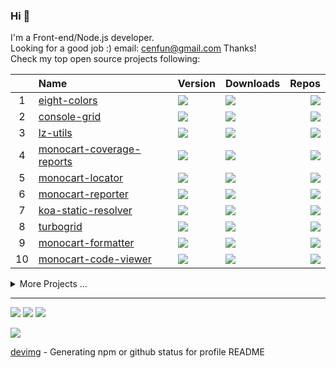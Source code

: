 ### Hi 👋

I'm a Front-end/Node.js developer.  
Looking for a good job :) email: [cenfun@gmail.com](mailto:cenfun@gmail.com) Thanks!  
Check my top open source projects following:

|   |Name|Version|Downloads|Repos|
|:-:|:---|:------|:--------|----:|
| 1 |[eight-colors](https://github.com/cenfun/eight-colors)|[![](https://img.shields.io/npm/v/eight-colors?label=)](https://www.npmjs.com/package/eight-colors)|[![](https://devimg.vercel.app/npm/downloads/eight-colors)](https://www.npmjs.com/package/eight-colors)|[![](https://badgen.net/github/dependents-repo/cenfun/eight-colors?label=)](https://github.com/cenfun/eight-colors/network/dependents)|
| 2 |[console-grid](https://github.com/cenfun/console-grid)|[![](https://img.shields.io/npm/v/console-grid?label=)](https://www.npmjs.com/package/console-grid)|[![](https://devimg.vercel.app/npm/downloads/console-grid)](https://www.npmjs.com/package/console-grid)|[![](https://badgen.net/github/dependents-repo/cenfun/console-grid?label=)](https://github.com/cenfun/console-grid/network/dependents)|
| 3 |[lz-utils](https://github.com/cenfun/lz-utils)|[![](https://img.shields.io/npm/v/lz-utils?label=)](https://www.npmjs.com/package/lz-utils)|[![](https://devimg.vercel.app/npm/downloads/lz-utils)](https://www.npmjs.com/package/lz-utils)|[![](https://badgen.net/github/dependents-repo/cenfun/lz-utils?label=)](https://github.com/cenfun/lz-utils/network/dependents)|
| 4 |[monocart-coverage-reports](https://github.com/cenfun/monocart-coverage-reports)|[![](https://img.shields.io/npm/v/monocart-coverage-reports?label=)](https://www.npmjs.com/package/monocart-coverage-reports)|[![](https://devimg.vercel.app/npm/downloads/monocart-coverage-reports)](https://www.npmjs.com/package/monocart-coverage-reports)|[![](https://badgen.net/github/dependents-repo/cenfun/monocart-coverage-reports?label=)](https://github.com/cenfun/monocart-coverage-reports/network/dependents)|
| 5 |[monocart-locator](https://github.com/cenfun/monocart-locator)|[![](https://img.shields.io/npm/v/monocart-locator?label=)](https://www.npmjs.com/package/monocart-locator)|[![](https://devimg.vercel.app/npm/downloads/monocart-locator)](https://www.npmjs.com/package/monocart-locator)|[![](https://badgen.net/github/dependents-repo/cenfun/monocart-locator?label=)](https://github.com/cenfun/monocart-locator/network/dependents)|
| 6 |[monocart-reporter](https://github.com/cenfun/monocart-reporter)|[![](https://img.shields.io/npm/v/monocart-reporter?label=)](https://www.npmjs.com/package/monocart-reporter)|[![](https://devimg.vercel.app/npm/downloads/monocart-reporter)](https://www.npmjs.com/package/monocart-reporter)|[![](https://badgen.net/github/dependents-repo/cenfun/monocart-reporter?label=)](https://github.com/cenfun/monocart-reporter/network/dependents)|
| 7 |[koa-static-resolver](https://github.com/cenfun/koa-static-resolver)|[![](https://img.shields.io/npm/v/koa-static-resolver?label=)](https://www.npmjs.com/package/koa-static-resolver)|[![](https://devimg.vercel.app/npm/downloads/koa-static-resolver)](https://www.npmjs.com/package/koa-static-resolver)|[![](https://badgen.net/github/dependents-repo/cenfun/koa-static-resolver?label=)](https://github.com/cenfun/koa-static-resolver/network/dependents)|
| 8 |[turbogrid](https://github.com/cenfun/turbogrid)|[![](https://img.shields.io/npm/v/turbogrid?label=)](https://www.npmjs.com/package/turbogrid)|[![](https://devimg.vercel.app/npm/downloads/turbogrid)](https://www.npmjs.com/package/turbogrid)|[![](https://badgen.net/github/dependents-repo/cenfun/turbogrid?label=)](https://github.com/cenfun/turbogrid/network/dependents)|
| 9 |[monocart-formatter](https://github.com/cenfun/monocart-formatter)|[![](https://img.shields.io/npm/v/monocart-formatter?label=)](https://www.npmjs.com/package/monocart-formatter)|[![](https://devimg.vercel.app/npm/downloads/monocart-formatter)](https://www.npmjs.com/package/monocart-formatter)|[![](https://badgen.net/github/dependents-repo/cenfun/monocart-formatter?label=)](https://github.com/cenfun/monocart-formatter/network/dependents)|
| 10|[monocart-code-viewer](https://github.com/cenfun/monocart-code-viewer)|[![](https://img.shields.io/npm/v/monocart-code-viewer?label=)](https://www.npmjs.com/package/monocart-code-viewer)|[![](https://devimg.vercel.app/npm/downloads/monocart-code-viewer)](https://www.npmjs.com/package/monocart-code-viewer)|[![](https://badgen.net/github/dependents-repo/cenfun/monocart-code-viewer?label=)](https://github.com/cenfun/monocart-code-viewer/network/dependents)|
<details>
<summary>More Projects ...</summary>

|   |Name|Version|Downloads|Repos|
|:-:|:---|:------|:--------|----:|
| 11|[puppeteer-chromium-resolver](https://github.com/cenfun/puppeteer-chromium-resolver)|[![](https://img.shields.io/npm/v/puppeteer-chromium-resolver?label=)](https://www.npmjs.com/package/puppeteer-chromium-resolver)|[![](https://devimg.vercel.app/npm/downloads/puppeteer-chromium-resolver)](https://www.npmjs.com/package/puppeteer-chromium-resolver)|[![](https://badgen.net/github/dependents-repo/cenfun/puppeteer-chromium-resolver?label=)](https://github.com/cenfun/puppeteer-chromium-resolver/network/dependents)|
| 12|[vitest-monocart-coverage](https://github.com/cenfun/vitest-monocart-coverage)|[![](https://img.shields.io/npm/v/vitest-monocart-coverage?label=)](https://www.npmjs.com/package/vitest-monocart-coverage)|[![](https://devimg.vercel.app/npm/downloads/vitest-monocart-coverage)](https://www.npmjs.com/package/vitest-monocart-coverage)|[![](https://badgen.net/github/dependents-repo/cenfun/vitest-monocart-coverage?label=)](https://github.com/cenfun/vitest-monocart-coverage/network/dependents)|
| 13|[jest-monocart-coverage](https://github.com/cenfun/jest-monocart-coverage)|[![](https://img.shields.io/npm/v/jest-monocart-coverage?label=)](https://www.npmjs.com/package/jest-monocart-coverage)|[![](https://devimg.vercel.app/npm/downloads/jest-monocart-coverage)](https://www.npmjs.com/package/jest-monocart-coverage)|[![](https://badgen.net/github/dependents-repo/cenfun/jest-monocart-coverage?label=)](https://github.com/cenfun/jest-monocart-coverage/network/dependents)|
| 14|[webpack-stats-report](https://github.com/cenfun/webpack-stats-report)|[![](https://img.shields.io/npm/v/webpack-stats-report?label=)](https://www.npmjs.com/package/webpack-stats-report)|[![](https://devimg.vercel.app/npm/downloads/webpack-stats-report)](https://www.npmjs.com/package/webpack-stats-report)|[![](https://badgen.net/github/dependents-repo/cenfun/webpack-stats-report?label=)](https://github.com/cenfun/webpack-stats-report/network/dependents)|
| 15|[screencast-gif](https://github.com/cenfun/screencast-gif)|[![](https://img.shields.io/npm/v/screencast-gif?label=)](https://www.npmjs.com/package/screencast-gif)|[![](https://devimg.vercel.app/npm/downloads/screencast-gif)](https://www.npmjs.com/package/screencast-gif)|[![](https://badgen.net/github/dependents-repo/cenfun/screencast-gif?label=)](https://github.com/cenfun/screencast-gif/network/dependents)|
| 16|[monocart](https://github.com/cenfun/monocart)|[![](https://img.shields.io/npm/v/monocart?label=)](https://www.npmjs.com/package/monocart)|[![](https://devimg.vercel.app/npm/downloads/monocart)](https://www.npmjs.com/package/monocart)|[![](https://badgen.net/github/dependents-repo/cenfun/monocart?label=)](https://github.com/cenfun/monocart/network/dependents)|
| 17|[nice-ticks](https://github.com/cenfun/nice-ticks)|[![](https://img.shields.io/npm/v/nice-ticks?label=)](https://www.npmjs.com/package/nice-ticks)|[![](https://devimg.vercel.app/npm/downloads/nice-ticks)](https://www.npmjs.com/package/nice-ticks)|[![](https://badgen.net/github/dependents-repo/cenfun/nice-ticks?label=)](https://github.com/cenfun/nice-ticks/network/dependents)|
| 18|[wdio-monocart-service](https://github.com/cenfun/wdio-monocart-service)|[![](https://img.shields.io/npm/v/wdio-monocart-service?label=)](https://www.npmjs.com/package/wdio-monocart-service)|[![](https://devimg.vercel.app/npm/downloads/wdio-monocart-service)](https://www.npmjs.com/package/wdio-monocart-service)|[![](https://badgen.net/github/dependents-repo/cenfun/wdio-monocart-service?label=)](https://github.com/cenfun/wdio-monocart-service/network/dependents)|
| 19|[cypress-monocart-coverage](https://github.com/cenfun/cypress-monocart-coverage)|[![](https://img.shields.io/npm/v/cypress-monocart-coverage?label=)](https://www.npmjs.com/package/cypress-monocart-coverage)|[![](https://devimg.vercel.app/npm/downloads/cypress-monocart-coverage)](https://www.npmjs.com/package/cypress-monocart-coverage)|[![](https://badgen.net/github/dependents-repo/cenfun/cypress-monocart-coverage?label=)](https://github.com/cenfun/cypress-monocart-coverage/network/dependents)|
| 20|[popover-helper](https://github.com/cenfun/popover-helper)|[![](https://img.shields.io/npm/v/popover-helper?label=)](https://www.npmjs.com/package/popover-helper)|[![](https://devimg.vercel.app/npm/downloads/popover-helper)](https://www.npmjs.com/package/popover-helper)|[![](https://badgen.net/github/dependents-repo/cenfun/popover-helper?label=)](https://github.com/cenfun/popover-helper/network/dependents)|

</details>

---


![](https://devimg.vercel.app/github/languages/cenfun)
![](https://devimg.vercel.app/github/contributions/cenfun)
![](https://devimg.vercel.app/github/profile/cenfun)

[![](https://komarev.com/ghpvc/?username=cenfun)](https://github.com/cenfun) 

[devimg](https://github.com/cenfun/devimg) - Generating npm or github status for profile README